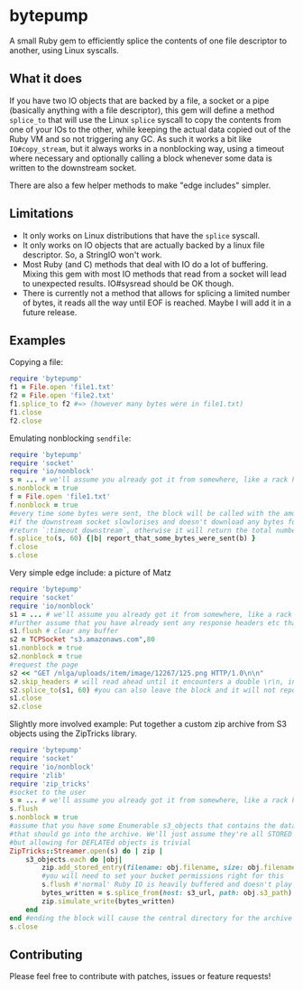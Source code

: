 # bytepump
A small Ruby gem to efficiently splice the contents of one file descriptor to another, using Linux syscalls.

## What it does
If you have two IO objects that are backed by a file, a socket or a pipe (basically anything with a file descriptor), this gem will define a method `splice_to` that will use the Linux `splice` syscall to copy the contents from one of your IOs to the other, while keeping the actual data copied out of the Ruby VM and so not triggering any GC. As such it works a bit like `IO#copy_stream`, but it always works in a nonblocking way, using a timeout where necessary and optionally calling a block whenever some data is written to the downstream socket.

There are also a few helper methods to make "edge includes" simpler.

## Limitations
* It only works on Linux distributions that have the `splice` syscall. 
* It only works on IO objects that are actually backed by a linux file descriptor. So, a StringIO won't work.
* Most Ruby (and C) methods that deal with IO do a lot of buffering. Mixing this gem with most IO methods that read from a socket will lead to unexpected results. IO#sysread should be OK though.
* There is currently not a method that allows for splicing a limited number of bytes, it reads all the way until EOF is reached. Maybe I will add it in a future release.

## Examples
Copying a file:

```Ruby
require 'bytepump'
f1 = File.open 'file1.txt' 
f2 = File.open 'file2.txt' 
f1.splice_to f2 #=> (however many bytes were in file1.txt)
f1.close
f2.close
```

Emulating nonblocking `sendfile`:

```Ruby
require 'bytepump'
require 'socket'
require 'io/nonblock'
s = ... # we'll assume you already got it from somewhere, like a rack hijack or something
s.nonblock = true
f = File.open 'file1.txt'
f.nonblock = true
#every time some bytes were sent, the block will be called with the amount of bytes.
#if the downstream socket slowlorises and doesn't download any bytes for 60 seconds, this will
#return `:timeout_downstream`, otherwise it will return the total number of bytes sent
f.splice_to(s, 60) {|b| report_that_some_bytes_were_sent(b) } 
f.close
s.close
```

Very simple edge include: a picture of Matz

```Ruby
require 'bytepump'
require 'socket'
require 'io/nonblock'
s1 = ... # we'll assume you already got it from somewhere, like a rack hijack or something
#further assume that you have already sent any response headers etc that you want to s1
s1.flush # clear any buffer 
s2 = TCPSocket "s3.amazonaws.com",80
s1.nonblock = true
s2.nonblock = true
#request the page
s2 << "GET /nlga/uploads/item/image/12267/125.png HTTP/1.0\n\n"
s2.skip_headers # will read ahead until it encounters a double \r\n, indicating end of headers
s2.splice_to(s1, 60) #you can also leave the block and it will not report its progress
s1.close
s2.close
```

Slightly more involved example: Put together a custom zip archive from S3 objects using the ZipTricks library.

```Ruby
require 'bytepump'
require 'socket'
require 'io/nonblock'
require 'zlib'
require 'zip_tricks'
#socket to the user
s = ... # we'll assume you already got it from somewhere, like a rack hijack or something
s.flush
s.nonblock = true
#assume that you have some Enumerable s3_objects that contains the data about the files 
#that should go into the archive. We'll just assume they're all STORED entries for simplicity,
#but allowing for DEFLATEd objects is trivial
ZipTricks::Streamer.open(s) do | zip |
    s3_objects.each do |obj|
        zip.add_stored_entry(filename: obj.filename, size: obj.filename, crc32: obj.crc32)
        #you will need to set your bucket permissions right for this
        s.flush #'normal' Ruby IO is heavily buffered and doesn't play well with bytepump
        bytes_written = s.splice_from(host: s3_url, path: obj.s3_path) {|b| report_bytes_sent(b)}
        zip.simulate_write(bytes_written)
    end
end #ending the block will cause the central directory for the archive to be written
s.close
```
    
## Contributing
Please feel free to contribute with patches, issues or feature requests! 